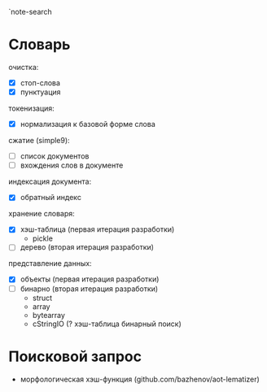 `note-search

# Cловарь
очистка:
- [x] стоп-слова
- [x] пунктуация

токенизация:
- [x] нормализация к базовой форме слова

сжатие (simple9):
- [ ] список документов
- [ ] вхождения слов в документе

индексация документа:
- [x] обратный индекс

хранение словаря:
- [x] хэш-таблица (первая итерация разработки)
  + pickle
- [ ] дерево      (вторая итерация разработки)

представление данных:
- [x] объекты (первая итерация разработки)
- [ ] бинарно (вторая итерация разработки)
  + struct
  + array
  + bytearray
  + cStringIO
(? хэш-таблица бинарный поиск)

# Поисковой запрос
+ морфологическая хэш-функция (github.com/bazhenov/aot-lematizer)